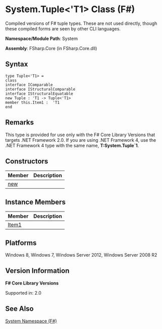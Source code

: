 # System.Tuple<'T1> Class (F#)

Compiled versions of F# tuple types. These are not used directly, though these compiled forms are seen by other CLI languages.

**Namespace/Module Path**: System

**Assembly**: FSharp.Core (in FSharp.Core.dll)


## Syntax

```
type Tuple<'T1> =
class
interface IComparable
interface IStructuralComparable
interface IStructuralEquatable
new Tuple : 'T1 -> Tuple<'T1>
member this.Item1 :  'T1
end
```

## Remarks
This type is provided for use only with the F# Core Library Versions that targets .NET Framework 2.0. If you are using .NET Framework 4, use the .NET Framework 4 type with the same name, **T:System.Tuple&#96;1**.


## Constructors


|Member|Description|
|------|-----------|
|[new](http://msdn.microsoft.com/en-us/library/a4529058-fd29-4bf9-9266-0c234175ba7b)||

## Instance Members


|Member|Description|
|------|-----------|
|[Item1](http://msdn.microsoft.com/en-us/library/5c5658d2-6b89-4e90-affc-d45f1467a1d2)||

## Platforms
Windows 8, Windows 7, Windows Server 2012, Windows Server 2008 R2


## Version Information
**F# Core Library Versions**

Supported in: 2.0




## See Also
[System Namespace &#40;F&#35;&#41;](System+Namespace+%28FSharp%29.md)

